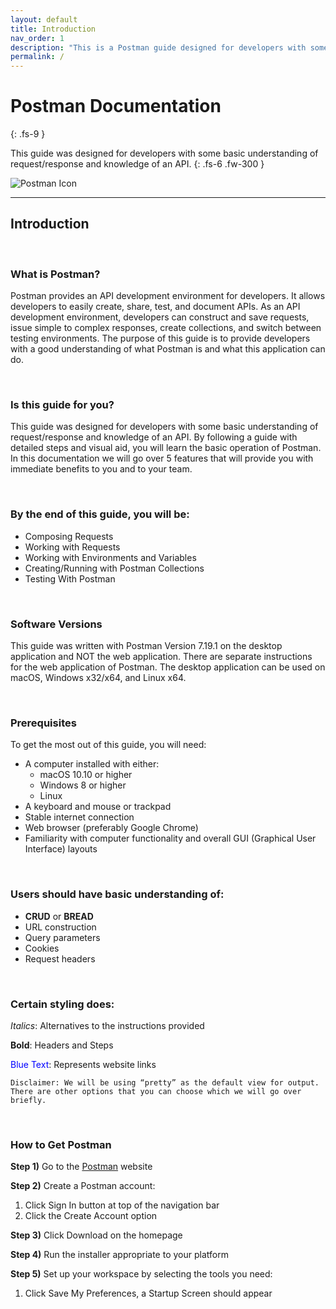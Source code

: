 ```yaml
---
layout: default
title: Introduction
nav_order: 1
description: "This is a Postman guide designed for developers with some basic understanding of request/response and some knowledge of an API."
permalink: /
---
```


# Postman Documentation
{: .fs-9 }

This guide was designed for developers with some basic understanding of request/response and knowledge of an API.
{: .fs-6 .fw-300 }

![Postman Icon](https://github.com/cee-elle/postman-documentation/blob/gh-pages/docs/raw/postmanicon.png?raw=true)

---

## Introduction
<br>

### What is Postman?

Postman provides an API development environment for developers. It allows developers to easily create, share, test, and document APIs. As an API development environment, developers can construct and save requests, issue simple to complex responses, create collections, and switch between testing environments. The purpose of this guide is to provide developers with a good understanding of what Postman is and what this application can do.

<br>


### Is this guide for you?

This guide was designed for developers with some basic understanding of request/response and knowledge of an API. By following a guide with detailed steps and visual aid, you will learn the basic operation of Postman. In this documentation we will go over 5 features that will provide  you with immediate benefits to you and to your team.

<br>


### By the end of this guide, you will be:

- Composing Requests
- Working with Requests
- Working with Environments and Variables 
- Creating/Running with Postman Collections
- Testing With Postman

<br>


### Software Versions
This guide was written with Postman Version 7.19.1 on the desktop application and NOT the web application. There are separate instructions for the web application of Postman. The desktop application can be used on macOS, Windows x32/x64, and Linux x64.

<br>


### Prerequisites
To get the most out of this guide, you will need:
- A computer installed with either:<br>
    - macOS 10.10 or higher
    - Windows 8 or higher
    - Linux
- A keyboard and mouse or trackpad
- Stable internet connection
- Web browser (preferably Google Chrome)
- Familiarity with computer functionality and overall GUI (Graphical User Interface) layouts

<br>


### Users should have basic understanding of:
- **CRUD** or **BREAD**
- URL construction
- Query parameters
- Cookies
- Request headers

<br>


### Certain styling does: 
*Italics*: Alternatives to the instructions provided

**Bold**: Headers and Steps

<p><font color='blue'>Blue Text</font>: Represents website links</p>

    Disclaimer: We will be using “pretty” as the default view for output. 
    There are other options that you can choose which we will go over briefly.

<br>


### How to Get Postman

**Step 1)** Go to the [Postman](https://www.getpostman.com) website

**Step 2)** Create a Postman account:

1. Click Sign In button at top of the navigation bar
2. Click the Create Account option

**Step 3)** Click Download on the homepage

**Step 4)** Run the installer appropriate to your platform

**Step 5)** Set up your workspace by selecting the tools you need:

1. Click Save My Preferences, a Startup Screen should appear

